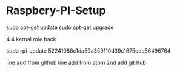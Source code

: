 # Raspbery-PI-Setup

sudo apt-get update
sudo apt-get upgrade

4.4 kernal role back

sudo rpi-update 52241088c1da59a359110d39c1875cda56496764

line add from github
line add from atom
2nd add git hub

